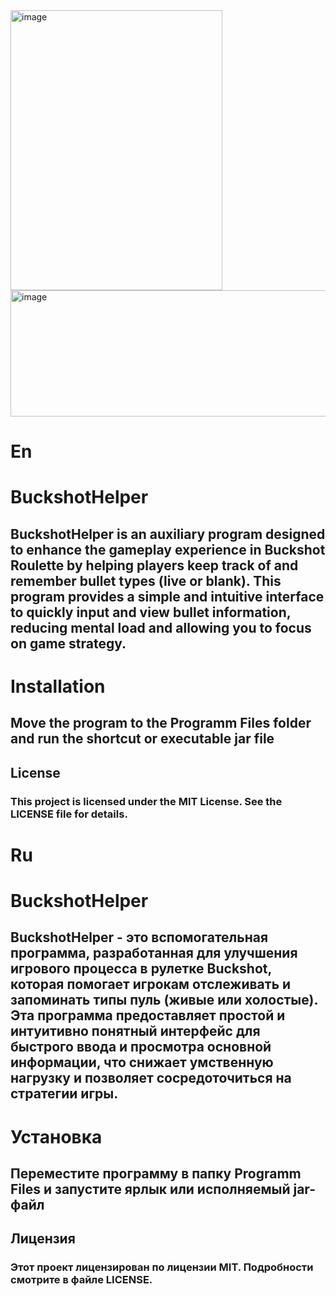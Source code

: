 <img width="339" height="448" alt="image" src="https://github.com/user-attachments/assets/caf81e10-b767-4e07-b24c-984f70e9ae39" />
<img width="533" height="202" alt="image" src="https://github.com/user-attachments/assets/14d82d6f-fb24-4663-a429-b0a2b4d259b5" />


# En
# BuckshotHelper
## BuckshotHelper is an auxiliary program designed to enhance the gameplay experience in Buckshot Roulette by helping players keep track of and remember bullet types (live or blank). This program provides a simple and intuitive interface to quickly input and view bullet information, reducing mental load and allowing you to focus on game strategy.

# Installation
## Move the program to the Programm Files folder and run the shortcut or executable jar file

## License
### This project is licensed under the MIT License. See the LICENSE file for details.

# Ru
# BuckshotHelper
## BuckshotHelper - это вспомогательная программа, разработанная для улучшения игрового процесса в рулетке Buckshot, которая помогает игрокам отслеживать и запоминать типы пуль (живые или холостые). Эта программа предоставляет простой и интуитивно понятный интерфейс для быстрого ввода и просмотра основной информации, что снижает умственную нагрузку и позволяет сосредоточиться на стратегии игры.

# Установка
## Переместите программу в папку Programm Files и запустите ярлык или исполняемый jar-файл

## Лицензия
### Этот проект лицензирован по лицензии MIT. Подробности смотрите в файле LICENSE.

